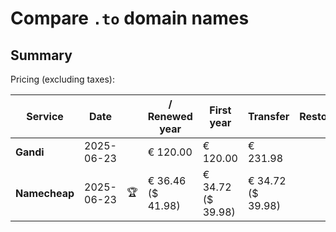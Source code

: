 # Compare `.to` domain names

## Summary

Pricing (excluding taxes):

| Service | Date |  | / Renewed year | First year | Transfer | Restoration |
|--|--|--|--|--|--|--|
| **Gandi** | 2025-06-23 |  | € 120.00 | € 120.00 | € 231.98 |  |
| **Namecheap** | 2025-06-23 | 🏆 | € 36.46<br>($ 41.98) | € 34.72<br>($ 39.98) | € 34.72<br>($ 39.98) |  |
